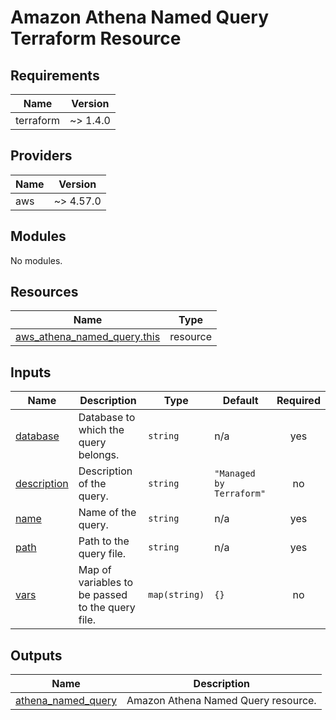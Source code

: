 # Amazon Athena Named Query Terraform Resource

## Requirements

| Name      | Version  |
| --------- | -------- |
| terraform | ~> 1.4.0 |

## Providers

| Name | Version   |
| ---- | --------- |
| aws  | ~> 4.57.0 |

## Modules

No modules.

## Resources

| Name                                                                                                                          | Type     |
| ----------------------------------------------------------------------------------------------------------------------------- | -------- |
| [aws_athena_named_query.this](https://registry.terraform.io/providers/hashicorp/aws/latest/docs/resources/athena_named_query) | resource |

## Inputs

| Name                                                               | Description                                      | Type          | Default                  | Required |
| ------------------------------------------------------------------ | ------------------------------------------------ | ------------- | ------------------------ | :------: |
| <a name="input_database"></a> [database](#input_database)          | Database to which the query belongs.             | `string`      | n/a                      |   yes    |
| <a name="input_description"></a> [description](#input_description) | Description of the query.                        | `string`      | `"Managed by Terraform"` |    no    |
| <a name="input_name"></a> [name](#input_name)                      | Name of the query.                               | `string`      | n/a                      |   yes    |
| <a name="input_path"></a> [path](#input_path)                      | Path to the query file.                          | `string`      | n/a                      |   yes    |
| <a name="input_vars"></a> [vars](#input_vars)                      | Map of variables to be passed to the query file. | `map(string)` | `{}`                     |    no    |

## Outputs

| Name                                                                                      | Description                         |
| ----------------------------------------------------------------------------------------- | ----------------------------------- |
| <a name="output_athena_named_query"></a> [athena_named_query](#output_athena_named_query) | Amazon Athena Named Query resource. |
